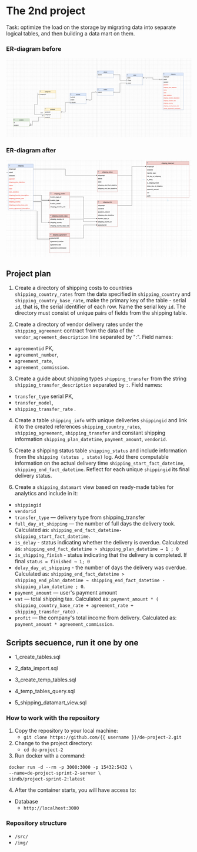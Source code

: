 # The 2nd project
Task: optimize the load on the storage by migrating data into separate logical tables, and then building a data mart on them.

### ER-diagram before

![](img/before.png)

### ER-diagram after

![](img/after.png)

## Project plan

1. Create a directory of shipping costs to countries `shipping_country_rates` from the data specified in `shipping_country` and `shipping_country_base_rate`, make the primary key of the table - serial `id`, that is, the serial identifier of each row. Name the serial key `id`. The directory must consist of unique pairs of fields from the shipping table.

2. Create a directory of vendor delivery rates under the `shipping_agreement` contract from the data of the `vendor_agreement_description` line separated by ":". Field names:
- `agreementid` PK,
- `agreement_number`,
- `agreement_rate`,
- `agreement_commission`.

3. Create a guide about shipping types `shipping_transfer` from the string `shipping_transfer_description` separated by `:`.
Field names:
- `transfer_type` serial PK,
- `transfer_model`,
- `shipping_transfer_rate` .

4. Create a table `shipping_info` with unique deliveries `shippingid` and link it to the created references `shipping_country_rates`, `shipping_agreement`, `shipping_transfer` and constant shipping information `shipping_plan_datetime`, `payment_amount`, `vendorid`.

5. Create a shipping status table `shipping_status` and include information from the `shipping (status , state)` log. Add there computable information on the actual delivery time `shipping_start_fact_datetime`, `shipping_end_fact_datetime`. Reflect for each unique `shippingid` its final delivery status.

6. Create a `shipping_datamart` view based on ready-made tables for analytics and include in it:
- `shippingid`
- `vendorid`
- `transfer_type` — delivery type from shipping_transfer
- `full_day_at_shipping` — the number of full days the delivery took. Calculated as: `shipping_end_fact_datetime-shipping_start_fact_datetime`.
- `is_delay` - status indicating whether the delivery is overdue. Calculated as: `shipping_end_fact_datetime > shipping_plan_datetime → 1 ; 0`
- `is_shipping_finish` - status indicating that the delivery is completed. If final `status = finished → 1; 0`
- `delay_day_at_shipping` - the number of days the delivery was overdue. Calculated as: `shipping_end_fact_datetime > shipping_end_plan_datetime → shipping_end_fact_datetime - shipping_plan_datetime ; 0`.
- `payment_amount` — user's payment amount
- `vat` — total shipping tax. Calculated as: `payment_amount * ( shipping_country_base_rate + agreement_rate + shipping_transfer_rate)` .
- `profit` — the company's total income from delivery. Calculated as: `payment_amount * agreement_commission`.

## Scripts secuence, run it one by one

- 1_create_tables.sql

- 2_data_import.sql

- 3_create_temp_tables.sql

- 4_temp_tables_query.sql

- 5_shipping_datamart_view.sql

### How to work with the repository

1. Copy the repository to your local machine:
	* `git clone https://github.com/{{ username }}/de-project-2.git`
2. Change to the project directory: 
	* `cd de-project-2`
3. Run docker with a command:

```
 docker run -d --rm -p 3000:3000 -p 15432:5432 \
 --name=de-project-sprint-2-server \
 sindb/project-sprint-2:latest
```

4. After the container starts, you will have access to:
- Database
	- `http://localhost:3000`

### Repository structure
- `/src/`
- `/img/`
